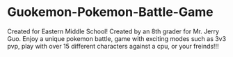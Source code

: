 # Guokemon-Pokemon-Battle-Game
Created for Eastern Middle School! Created by an 8th grader for Mr. Jerry Guo. Enjoy a unique pokemon battle, game with exciting modes such as 3v3 pvp, play with over 15 different characters against a cpu, or your freinds!!!
